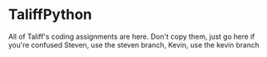 # TaliffPython
All of Taliff's coding assignments are here. Don't copy them, just go here if you're confused
Steven, use the steven branch, Kevin, use the kevin branch

